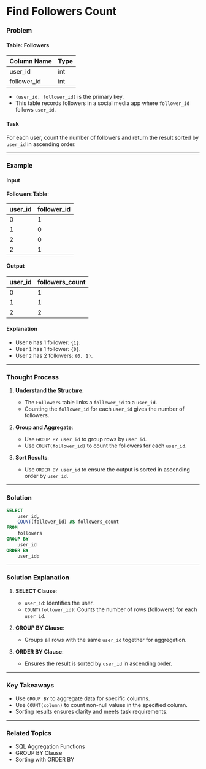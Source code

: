 # Find Followers Count
### Problem

#### Table: Followers

| Column Name | Type |
|-------------|------|
| user_id     | int  |
| follower_id | int  |

- `(user_id, follower_id)` is the primary key.
- This table records followers in a social media app where `follower_id` follows `user_id`.

#### Task

For each user, count the number of followers and return the result sorted by `user_id` in ascending order.

---

### Example

#### Input

**Followers Table**:

| user_id | follower_id |
|---------|-------------|
| 0       | 1           |
| 1       | 0           |
| 2       | 0           |
| 2       | 1           |

#### Output

| user_id | followers_count |
|---------|------------------|
| 0       | 1                |
| 1       | 1                |
| 2       | 2                |

#### Explanation

- User `0` has 1 follower: `{1}`.
- User `1` has 1 follower: `{0}`.
- User `2` has 2 followers: `{0, 1}`.

---

### Thought Process

1. **Understand the Structure**:
   - The `Followers` table links a `follower_id` to a `user_id`.
   - Counting the `follower_id` for each `user_id` gives the number of followers.

2. **Group and Aggregate**:
   - Use `GROUP BY user_id` to group rows by `user_id`.
   - Use `COUNT(follower_id)` to count the followers for each `user_id`.

3. **Sort Results**:
   - Use `ORDER BY user_id` to ensure the output is sorted in ascending order by `user_id`.

---

### Solution

```sql
SELECT 
    user_id, 
    COUNT(follower_id) AS followers_count
FROM 
    followers
GROUP BY 
    user_id
ORDER BY 
    user_id;
```

---

### Solution Explanation

1. **SELECT Clause**:
   - `user_id`: Identifies the user.
   - `COUNT(follower_id)`: Counts the number of rows (followers) for each `user_id`.

2. **GROUP BY Clause**:
   - Groups all rows with the same `user_id` together for aggregation.

3. **ORDER BY Clause**:
   - Ensures the result is sorted by `user_id` in ascending order.

---

### Key Takeaways

- Use `GROUP BY` to aggregate data for specific columns.
- Use `COUNT(column)` to count non-null values in the specified column.
- Sorting results ensures clarity and meets task requirements.

---

### Related Topics

- SQL Aggregation Functions
- GROUP BY Clause
- Sorting with ORDER BY
